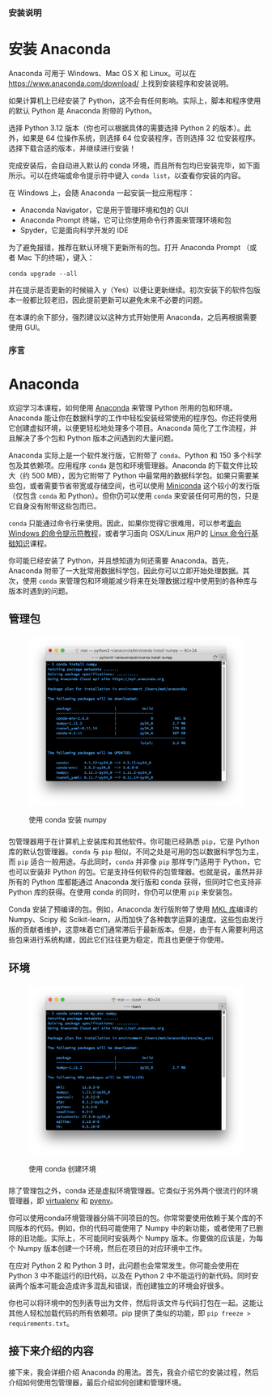 <div class="col-12">
            <div class="ud-atom">
  <h3><p>安装说明</p></h3>
  <div>
  <h1 id="安装-anaconda">安装 Anaconda</h1>
<p>Anaconda 可用于 Windows、Mac OS X 和 Linux。可以在 <a href="https://www.anaconda.com/download/" rel="noopener noreferrer" target="_blank">https://www.anaconda.com/download/</a> 上找到安装程序和安装说明。</p>
<p>如果计算机上已经安装了 Python，这不会有任何影响。实际上，脚本和程序使用的默认 Python 是 Anaconda 附带的 Python。</p>
<p>选择 Python 3.12 版本（你也可以根据具体的需要选择 Python 2 的版本）。此外，如果是 64 位操作系统，则选择 64 位安装程序，否则选择 32 位安装程序。选择下载合适的版本，并继续进行安装！</p>
<p>完成安装后，会自动进入默认的 conda 环境，而且所有包均已安装完毕，如下面所示。可以在终端或命令提示符中键入 <code>conda list</code>，以查看你安装的内容。</p>
<p>在 Windows 上，会随 Anaconda 一起安装一批应用程序：</p>
<ul>
<li>Anaconda Navigator，它是用于管理环境和包的 GUI</li>
<li>Anaconda Prompt 终端，它可让你使用命令行界面来管理环境和包</li>
<li>Spyder，它是面向科学开发的 IDE</li>
</ul>
<p>为了避免报错，推荐在默认环境下更新所有的包。打开 Anaconda Prompt （或者 Mac 下的终端），键入：</p>
<pre><code>conda upgrade --all</code></pre>
<p>并在提示是否更新的时候输入 y（Yes）以便让更新继续。初次安装下的软件包版本一般都比较老旧，因此提前更新可以避免未来不必要的问题。</p>
<p>在本课的余下部分，强烈建议以这种方式开始使用 Anaconda，之后再根据需要使用 GUI。</p>
</div>
</div>
<div class="divider"></div>
          </div>
 
 <div class="col-12">
            <div class="ud-atom">
  <h3><p>序言</p></h3>
  <div>
  <h1 id="anaconda">Anaconda</h1>
<p>欢迎学习本课程，如何使用 <a href="https://www.continuum.io/why-anaconda" rel="noopener noreferrer" target="_blank">Anaconda</a> 来管理 Python 所用的包和环境。Anaconda 能让你在数据科学的工作中轻松安装经常使用的程序包。你还将使用它创建虚拟环境，以便更轻松地处理多个项目。Anaconda 简化了工作流程，并且解决了多个包和 Python 版本之间遇到的大量问题。</p>
<p>Anaconda 实际上是一个软件发行版，它附带了 <code>conda</code>、Python 和 150 多个科学包及其依赖项。应用程序 <code>conda</code> 是包和环境管理器。Anaconda 的下载文件比较大（约 500 MB），因为它附带了 Python 中最常用的数据科学包。如果只需要某些包，或者需要节省带宽或存储空间，也可以使用 <a href="https://conda.io/miniconda.html" rel="noopener noreferrer" target="_blank">Miniconda</a> 这个较小的发行版（仅包含 <code>conda</code> 和 Python）。但你仍可以使用 <code>conda</code> 来安装任何可用的包，只是它自身没有附带这些包而已。</p>
<p><code>conda</code> 只能通过命令行来使用。因此，如果你觉得它很难用，可以参考<a href="https://www.lynda.com/-tutorials/Windows-command-line-basics/497312/513424-4.html" rel="noopener noreferrer" target="_blank">面向 Windows 的命令提示符教程</a>，或者学习面向 OSX/Linux 用户的 <a href="https://www.udacity.com/course/linux-command-line-basics--ud595" rel="noopener noreferrer" target="_blank">Linux 命令行基础知识</a>课程。</p>
<p>你可能已经安装了 Python，并且想知道为何还需要 Anaconda。首先， Anaconda 附带了一大批常用数据科学包，因此你可以立即开始处理数据。其次，使用 <code>conda</code> 来管理包和环境能减少将来在处理数据过程中使用到的各种库与版本时遇到的问题。</p>
<h2 id="管理包">管理包</h2>
</div>

</div>
<div class="divider"></div><div class="ud-atom">
  <h3></h3>
  <div>
  <figure class="figure">
    <img src="img/conda-install.png" alt="使用 conda 安装 numpy" class="img img-fluid">
    <figcaption class="figure-caption">
      <p>使用 conda 安装 numpy</p>
    </figcaption>
  </figure>
</div>


</div>
<div class="divider"></div><div class="ud-atom">
  <h3></h3>
  <div>
  <p>包管理器用于在计算机上安装库和其他软件。你可能已经熟悉 <code>pip</code>，它是 Python 库的默认包管理器。<code>conda</code> 与 <code>pip</code> 相似，不同之处是可用的包以数据科学包为主，而 <code>pip</code> 适合一般用途。与此同时，<code>conda</code> 并非像 <code>pip</code> 那样专门适用于 Python，它也可以安装非 Python 的包。它是支持任何软件的包管理器。也就是说，虽然并非所有的 Python 库都能通过 Anaconda 发行版和 conda 获得，但同时它也支持非 Python 库的获得。在使用 conda 的同时，你仍可以使用 <code>pip</code> 来安装包。</p>
<p>Conda 安装了预编译的包。例如，Anaconda 发行版附带了使用 <a href="https://docs.continuum.io/mkl-optimizations/" rel="noopener noreferrer" target="_blank">MKL 库</a>编译的 Numpy、Scipy 和 Scikit-learn，从而加快了各种数学运算的速度。这些包由发行版的贡献者维护，这意味着它们通常滞后于最新版本。但是，由于有人需要利用这些包来进行系统构建，因此它们往往更为稳定，而且也更便于你使用。</p>
<h2 id="环境">环境</h2>
</div>

</div>
<div class="divider"></div><div class="ud-atom">
  <h3></h3>
  <div>
  <figure class="figure">
    <img src="img/conda-create-env.png" alt="使用 conda 创建环境" class="img img-fluid">
    <figcaption class="figure-caption">
      <p>使用 conda 创建环境</p>
    </figcaption>
  </figure>
</div>


</div>
<div class="divider"></div><div class="ud-atom">
  <h3></h3>
  <div>
  <p>除了管理包之外，conda 还是虚拟环境管理器。它类似于另外两个很流行的环境管理器，即 <a href="https://virtualenv.pypa.io/en/stable/" rel="noopener noreferrer" target="_blank">virtualenv</a> 和 <a href="https://github.com/yyuu/pyenv" rel="noopener noreferrer" target="_blank">pyenv</a>。</p>
<p>你可以使用conda环境管理器分隔不同项目的包。你常常要使用依赖于某个库的不同版本的代码。例如，你的代码可能使用了 Numpy 中的新功能，或者使用了已删除的旧功能。实际上，不可能同时安装两个 Numpy 版本。你要做的应该是，为每个 Numpy 版本创建一个环境，然后在项目的对应环境中工作。</p>
<p>在应对 Python 2 和 Python 3 时，此问题也会常常发生。你可能会使用在 Python 3 中不能运行的旧代码，以及在 Python 2 中不能运行的新代码。同时安装两个版本可能会造成许多混乱和错误，而创建独立的环境会好很多。</p>
<p>你也可以将环境中的包列表导出为文件，然后将该文件与代码打包在一起。这能让其他人轻松加载代码的所有依赖项。pip 提供了类似的功能，即 <code>pip freeze &gt; requirements.txt</code>。</p>
<h2 id="接下来介绍的内容">接下来介绍的内容</h2>
<p>接下来，我会详细介绍 Anaconda 的用法。首先，我会介绍它的安装过程，然后介绍如何使用包管理器，最后介绍如何创建和管理环境。</p>
</div>

</div>
<div class="divider"></div>
          </div>
